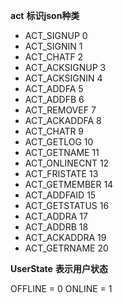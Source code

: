 **act**
**标识json种类**

- ACT_SIGNUP 0
- ACT_SIGNIN 1
- ACT_CHATF 2
- ACT_ACKSIGNUP 3
- ACT_ACKSIGNIN 4
- ACT_ADDFA 5
- ACT_ADDFB 6
- ACT_REMOVEF 7
- ACT_ACKADDFA 8
- ACT_CHATR 9
- ACT_GETLOG 10
- ACT_GETNAME 11
- ACT_ONLINECNT 12
- ACT_FRISTATE 13
- ACT_GETMEMBER 14
- ACT_ADDFAID 15
- ACT_GETSTATUS 16
- ACT_ADDRA 17
- ACT_ADDRB 18
- ACT_ACKADDRA 19
- ACT_GETRNAME 20



**UserState**
**表示用户状态**

OFFLINE = 0
ONLINE = 1